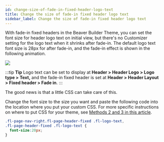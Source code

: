 ```yaml
---
id: change-size-of-fade-in-fixed-header-logo-text
title: Change the size of fade-in fixed header logo text
sidebar_label: Change the size of fade-in fixed header logo text
---
```


With fade-in fixed headers in the Beaver Builder Theme, you can set the font size for header logo text on initial view, but there's no Customizer setting for the logo text when it shrinks after fade-in. The default logo text font size is 28px for after fade-in, and the fade-in effect is shown in the following animation.

![](/img/change-size-of-fade-in-fixed-header-logo-text-d04d56d6.gif)

:::tip **Tip**
Logo text can be set to display at **Header > Header Logo > Logo type > Text,** and the fade-in fixed header is set at **Header > Header Layout > Fixed header > Fade in**.
:::

The good news is that a little CSS can take care of this.

Change the font size to the size you want and paste the following code into the location where you put your custom CSS. For more specific instructions on where to put CSS for your theme, see [Methods 2 and 3 in this article](/beaver-builder/styles/custom-code.md).

```css
.fl-page-nav-right.fl-page-header-fixed .fl-logo-text,
.fl-page-header-fixed .fl-logo-text {
  font-size:20px;
}
```
